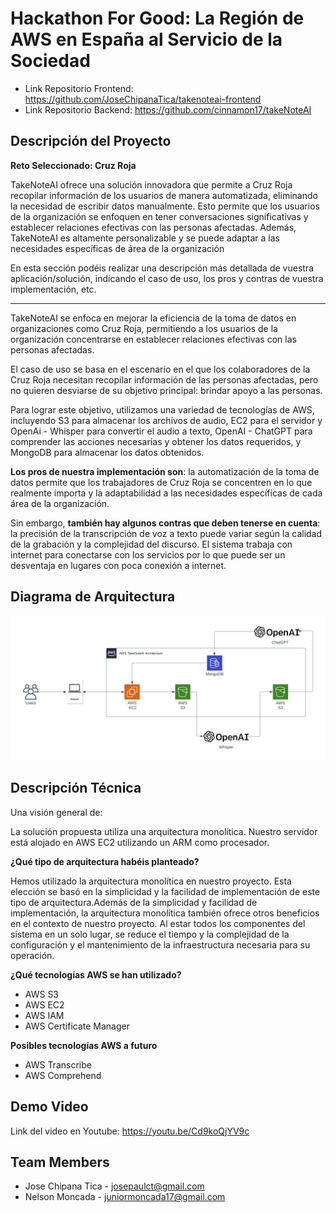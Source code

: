 # Hackathon For Good: La Región de AWS en España al Servicio de la Sociedad

* Link Repositorio Frontend: https://github.com/JoseChipanaTica/takenoteai-frontend
* Link Repositorio Backend: https://github.com/cinnamon17/takeNoteAI

## Descripción del Proyecto

**Reto Seleccionado: Cruz Roja**

TakeNoteAI ofrece una solución innovadora que permite a Cruz Roja recopilar información de los usuarios de manera
automatizada, eliminando la necesidad de escribir datos manualmente. Esto permite que los usuarios de la organización se
enfoquen en tener conversaciones significativas y establecer relaciones efectivas con las personas afectadas. Además,
TakeNoteAI es altamente personalizable y se puede adaptar a las necesidades específicas de área de la organización

En esta sección podéis realizar una descripción más detallada de vuestra aplicación/solución, indicando el caso de uso,
los pros y contras de vuestra implementación, etc.

------

TakeNoteAI se enfoca en mejorar la eficiencia de la toma de datos en organizaciones como Cruz Roja, permitiendo a los
usuarios de la organización concentrarse en establecer relaciones efectivas con las personas afectadas.

El caso de uso se basa en el escenario en el que los colaboradores de la Cruz Roja necesitan recopilar información
de las personas afectadas, pero no quieren desviarse de su objetivo principal: brindar apoyo a las personas.

Para lograr este objetivo, utilizamos una variedad de tecnologías de AWS, incluyendo S3 para almacenar los archivos de
audio, EC2 para el servidor y OpenAi - Whisper para convertir el audio a texto, OpenAI - ChatGPT para comprender las
acciones necesarias y obtener los datos requeridos, y MongoDB para almacenar los datos obtenidos.

**Los pros de nuestra implementación son**: la automatización de la toma de datos permite que los trabajadores de Cruz
Roja se concentren en lo que realmente importa y la adaptabilidad a las necesidades específicas de cada área de la
organización.

Sin embargo, **también hay algunos contras que deben tenerse en cuenta**: la precisión de la transcripción de voz a
texto puede variar según la calidad de la grabación y la complejidad del discurso. El sistema trabaja con internet para
conectarse con los servicios por lo que puede ser un desventaja en lugares con poca conexión a internet.

## Diagrama de Arquitectura

![Screenshot](takenote-arch.png)

## Descripción Técnica

Una visión general de:

La solución propuesta utiliza una arquitectura monolítica.
Nuestro servidor está alojado en AWS EC2 utilizando un ARM como procesador.

**¿Qué tipo de arquitectura habéis planteado?**

Hemos utilizado la arquitectura monolítica en nuestro proyecto. Esta elección se basó en la simplicidad y la facilidad
de implementación de este tipo de arquitectura.Además de la simplicidad y facilidad de implementación, la arquitectura
monolítica también ofrece otros beneficios en el contexto de nuestro proyecto. Al estar todos los componentes del
sistema en un solo lugar, se reduce el tiempo y la complejidad de la configuración y el mantenimiento de la
infraestructura necesaria para su operación.

**¿Qué tecnologías AWS se han utilizado?**
* AWS S3
* AWS EC2
* AWS IAM
* AWS Certificate Manager

**Posibles tecnologías AWS a futuro**
* AWS Transcribe
* AWS Comprehend

## Demo Video

Link del video en Youtube: https://youtu.be/Cd9koQjYV9c

## Team Members

* Jose Chipana Tica - josepaulct@gmail.com
* Nelson Moncada - juniormoncada17@gmail.com
 
